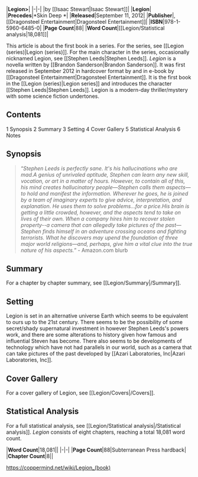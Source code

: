 |**Legion>**|
|-|-|
|by [[Isaac Stewart\|Isaac Stewart]]|
|**Legion**|
|**Precedes**|*Skin Deep *|
|**Released**|September 11, 2012|
|**Publisher**|, [[Dragonsteel Entertainment\|Dragonsteel Entertainment]]|
|**ISBN**|978-1-5960-6485-0|
|**Page Count**|88|
|**Word Count**|[[Legion/Statistical analysis\|18,081]]|

This article is about the first book in a series. For the series, see [[Legion (series)\|Legion (series)]]. For the main character in the series, occasionally nicknamed Legion, see [[Stephen Leeds\|Stephen Leeds]].
*Legion* is a novella written by [[Brandon Sanderson\|Brandon Sanderson]]. It was first released in September 2012 in hardcover format by  and in e-book by [[Dragonsteel Entertainment\|Dragonsteel Entertainment]]. It is the first book in the [[Legion (series)\|Legion series]] and introduces the character [[Stephen Leeds\|Stephen Leeds]]. Legion is a modern-day thriller/mystery with some science fiction undertones.

## Contents

1 Synopsis
2 Summary
3 Setting
4 Cover Gallery
5 Statistical Analysis
6 Notes


## Synopsis
>“*Stephen Leeds is perfectly sane. It's his hallucinations who are mad.A genius of unrivaled aptitude, Stephen can learn any new skill, vocation, or art in a matter of hours. However, to contain all of this, his mind creates hallucinatory people—Stephen calls them aspects—to hold and manifest the information. Wherever he goes, he is joined by a team of imaginary experts to give advice, interpretation, and explanation. He uses them to solve problems...for a price.His brain is getting a little crowded, however, and the aspects tend to take on lives of their own. When a company hires him to recover stolen property--a camera that can allegedly take pictures of the past—Stephen finds himself in an adventure crossing oceans and fighting terrorists. What he discovers may upend the foundation of three major world religions—and, perhaps, give him a vital clue into the true nature of his aspects.*”
\- Amazon.com blurb


## Summary
For a chapter by chapter summary, see [[Legion/Summary\|/Summary]].
## Setting
Legion is set in an alternative universe Earth which seems to be equivalent to ours up to the 21st century. There seems to be the possibility of some secret/shady supernatural investment in however Stephen Leeds's powers work, and there are some alterations to history given how famous and influential Steven has become. There also seems to be developments of technology which have not had parallels in our world, such as a camera that can take pictures of the past developed by [[Azari Laboratories, Inc\|Azari Laboratories, Inc]].

## Cover Gallery
For a cover gallery of Legion, see [[Legion/Covers\|/Covers]].
## Statistical Analysis
For a full statistical analysis, see [[Legion/Statistical analysis\|/Statistical analysis]].
*Legion* consists of eight chapters, reaching a total 18,081 word count.

|**Word Count**|18,081||
|-|-|
|**Page Count**|88|Subterranean Press hardback|
|**Chapter Count**|8||



https://coppermind.net/wiki/Legion_(book)